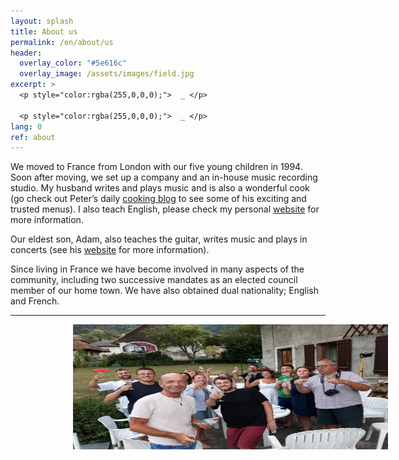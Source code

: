 ```yaml
---
layout: splash
title: About us
permalink: /en/about/us
header:
  overlay_color: "#5e616c"
  overlay_image: /assets/images/field.jpg
excerpt: >
  <p style="color:rgba(255,0,0,0);">  _ </p>

  <p style="color:rgba(255,0,0,0);">  _ </p>
lang: 0
ref: about
---
```


We moved to France from London with our five young children in 1994. Soon after moving, we set up a company and an in-house music recording studio.  My husband writes and plays music and is also a wonderful cook (go check out Peter’s daily [cooking blog](https://GiezFoodie.github.io) to see some of his exciting and trusted menus). I also teach English, please check my personal [website](https://VickyInFrance.github.io) for more information.


Our eldest son, Adam, also teaches the guitar, writes music and plays in concerts (see his [website](http://www.adamnaylormusic.com/) for more information). 


Since living in France we have become involved in many aspects of the community, including two successive mandates as an elected council member of our home town.  We have also obtained dual nationality; English and French.



---
  


<img style="float: centre;" src="/assets/images/bbq.jpg" width="600" height="200" hspace="100">
